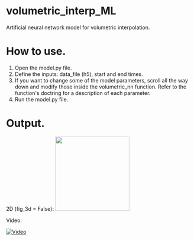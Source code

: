 # volumetric_interp_ML
Artificial neural network model for volumetric interpolation.

# How to use.
1. Open the model.py file.
2. Define the inputs: data_file (h5), start and end times.
3. If you want to change some of the model parameters, scroll all the way down and modify those inside the volumetric_nn function. Refer to the function's doctring for a description of each parameter. 
4. Run the model.py file.

# Output.
2D (fig_3d = False):
<img src="/Output/Images/dog_output.jpg" width="200"  />

Video:

[![Video](https://img.youtube.com/vi/nVBFNZUrYyI/0.jpg)](https://www.youtube.com/watch?v=nVBFNZUrYyI)
